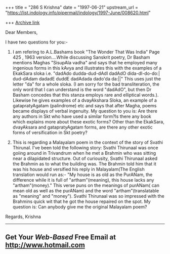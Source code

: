 +++
title = "286 S Krishna"
date = "1997-06-21"
upstream_url = "https://list.indology.info/pipermail/indology/1997-June/008620.html"

+++
[Archive link](https://list.indology.info/pipermail/indology/1997-June/008620.html)

Dear Members,

I have two questions for you:-

1. I am refering to A.L.Bashams book "The Wonder That Was India"
Page 425 , 1963 version....While discussing Sanskrit poetry, Dr
Basham mentions Maghas "SisupAla vadha" and says that he employed many
ingenious forms in this kAvya and illustrates this with the examples
of a EkakSara sloka i.e. "dadAdo dudda-dud-dAdI
                          dadAdO dida-dI-do-do:|
                          dud-dAdam dadadE duddE
                          dadAdada dado'da da:||"
This uses just the letter "da" for a whole sloka.
(I am sorry for the bad transliteration, the only word that I can 
understand is the word "dadAdO", but then Dr Basham concedes that
this stanza employs rare and elliptical words.). Likewise he gives 
examples of a dvayAkshara Sloka, an example of a gatapratyAgatam
(palindrome) etc and says that after Magha, poems became displays
of verbal ingenuity. My question to you is:
Are there any authors in Skt who have used a similar form?Is there any 
book which explains more about these exotic forms? Other than the 
EkakSara, dvayAksara and gatapratyAgatam forms, are there any other
exotic forms of versification in Skt poetry?


2. This is regarding a Malayalam poem in the context of the story of 
Svathi Thirunal. I've been told the following story:
Svathi Thirunaal was once goiing around in Trivandrum when he met a 
Brahmin who was sitting near a dilapidated structure. Out of curiousity, 
Svathi Thirunaal asked the Brahmin as to what the building was. The 
Brahmin told him that it was his house and  versified his reply in 
Malayalam(The English translation would run as:-
"My house is as old as the PurANam, the difference while it is full of 
"artham"(meaning), this house lacks any "artham"(money)."
This verse puns on the meanings of purANam( can mean old as well as the 
purANam) and the word "artham"(translatable as "meaning" and "money"). 
Svathi Thirunaal was so impressed with the Brahmins quick wit that he 
got the house repaired on the spot. 
My question is: Can anybody give me the original Malayalam poem?

Regards,
Krishna



---------------------------------------------------------
Get Your *Web-Based* Free Email at http://www.hotmail.com
---------------------------------------------------------




